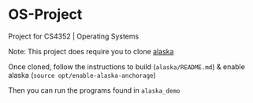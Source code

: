 # OS-Project
Project for CS4352 | Operating Systems

Note: This project does require you to clone [alaska](https://github.com/presciencelab/alaska-asplos24-artifact)

Once cloned, follow the instructions to build (```alaska/README.md```) & enable alaska (```source opt/enable-alaska-anchorage```)

Then you can run the programs found in ```alaska_demo```
